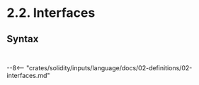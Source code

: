 <!-- This file is generated automatically by infrastructure scripts. Please don't edit by hand. -->

# 2.2. Interfaces

## Syntax

```{ .ebnf #InterfaceDefinition }

```

<pre ebnf-snippet="InterfaceDefinition" style="display: none;"><a href="#InterfaceDefinition"><span class="k">InterfaceDefinition</span></a><span class="o"> = </span><span class="cm">(* interface_keyword: *)</span><span class="o"> </span><a href="../../01-file-structure/08-keywords#InterfaceKeyword"><span class="k">INTERFACE_KEYWORD</span></a><br /><span class="o">                      </span><span class="cm">(* name: *)</span><span class="o"> </span><a href="../../05-expressions/06-identifiers#Identifier"><span class="k">IDENTIFIER</span></a><br /><span class="o">                      </span><span class="cm">(* inheritence: *)</span><span class="o"> </span><a href="../01-contracts#InheritanceSpecifier"><span class="k">InheritanceSpecifier</span></a><span class="o">?</span><br /><span class="o">                      </span><span class="cm">(* open_brace: *)</span><span class="o"> </span><a href="../../01-file-structure/09-punctuation#OpenBrace"><span class="k">OPEN_BRACE</span></a><br /><span class="o">                      </span><span class="cm">(* members: *)</span><span class="o"> </span><a href="#InterfaceMembers"><span class="k">InterfaceMembers</span></a><br /><span class="o">                      </span><span class="cm">(* close_brace: *)</span><span class="o"> </span><a href="../../01-file-structure/09-punctuation#CloseBrace"><span class="k">CLOSE_BRACE</span></a><span class="o">;</span></pre>

```{ .ebnf #InterfaceMembers }

```

<pre ebnf-snippet="InterfaceMembers" style="display: none;"><a href="#InterfaceMembers"><span class="k">InterfaceMembers</span></a><span class="o"> = </span><span class="cm">(* item: *)</span><span class="o"> </span><a href="../01-contracts#ContractMember"><span class="k">ContractMember</span></a><span class="o">*</span><span class="o">;</span></pre>

--8<-- "crates/solidity/inputs/language/docs/02-definitions/02-interfaces.md"
